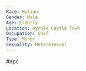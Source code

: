 ```yaml
---
Race: Hylian
Gender: Male
Age: Elderly
Location: Hyrule Castle Town
Occupation: Chef
Type: Minor
Sexuality: Heterosexual
---
```

#npc 

